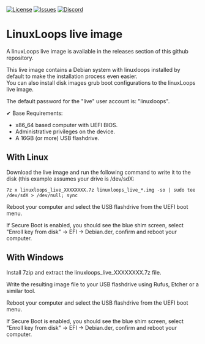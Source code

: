 <div id="top"></div>

<!-- Shields/Logos -->
[![License][license-shield]][license-url]
[![Issues][issues-shield]][issues-url]
[![Discord][discord-shield]][discord-url]
  
# LinuxLoops live image

A linuxLoops live image is available in the releases section of this github repository.  

This live image contains a Debian system with linuxloops installed by default to make the installation process even easier.  
You can also install disk images grub boot configurations to the linuxLoops live image.  

The default password for the "live" user account is: "linuxloops".  

✔ Base Requirements:  
- x86_64 based computer with UEFI BIOS.  
- Administrative privileges on the device.  
- A 16GB (or more) USB flashdrive.  


## With Linux

Download the live image and run the following command to write it to the disk (this example assumes your drive is /dev/sdX:  

`7z x linuxloops_live_XXXXXXXX.7z linuxloops_live_*.img -so | sudo tee /dev/sdX > /dev/null; sync`  

Reboot your computer and select the USB flashdrive from the UEFI boot menu.  

If Secure Boot is enabled, you should see the blue shim screen, select "Enroll key from disk" -> EFI -> Debian.der, confirm and reboot your computer.  

## With Windows

Install 7zip and extract the linuxloops_live_XXXXXXXX.7z file.  

Write the resulting image file to your USB flashdrive using Rufus, Etcher or a similar tool.  

Reboot your computer and select the USB flashdrive from the UEFI boot menu.  

If Secure Boot is enabled, you should see the blue shim screen, select "Enroll key from disk" -> EFI -> Debian.der, confirm and reboot your computer.  


<!-- Reference Links -->
<!-- Badges -->
[license-shield]: https://img.shields.io/github/license/sebanc/linuxloops?label=License&logo=Github&style=flat-square
[license-url]: ./LICENSE
[issues-shield]: https://img.shields.io/github/issues/sebanc/linuxloops?label=Issues&logo=Github&style=flat-square
[issues-url]: https://github.com/sebanc/linuxloops/issues
[discord-shield]: https://img.shields.io/badge/Discord-Join-7289da?style=flat-square&logo=discord&logoColor=%23FFFFFF
[discord-url]: https://discord.gg/x2EgK2M

